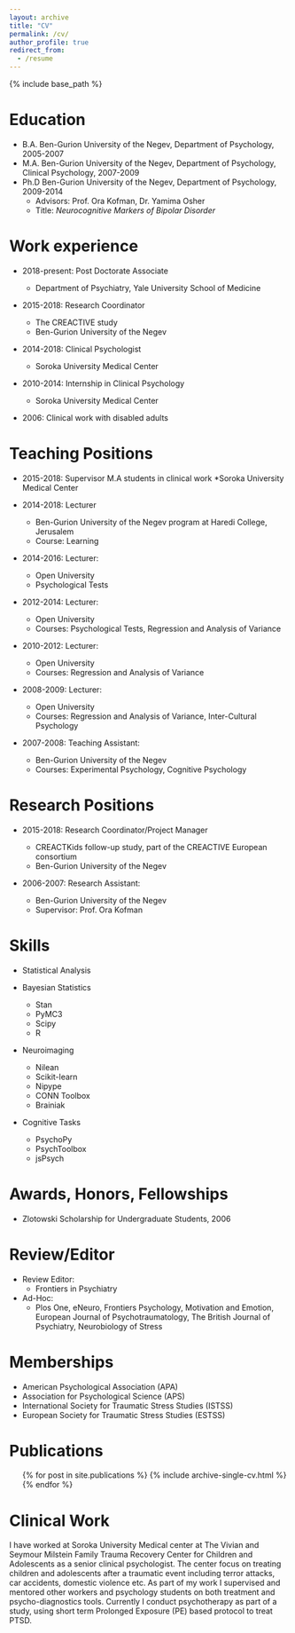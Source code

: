 ```yaml
---
layout: archive
title: "CV"
permalink: /cv/
author_profile: true
redirect_from:
  - /resume
---
```


{% include base_path %}

Education
======
* B.A. Ben-Gurion University of the Negev, Department of Psychology, 2005-2007
* M.A. Ben-Gurion University of the Negev, Department of Psychology, Clinical Psychology, 2007-2009
* Ph.D Ben-Gurion University of the Negev, Department of Psychology, 2009-2014 
  * Advisors: Prof. Ora Kofman, Dr. Yamima Osher
  * Title: *Neurocognitive Markers of Bipolar Disorder* 

Work experience
======
* 2018-present: Post Doctorate Associate 
  * Department of Psychiatry, Yale University School of Medicine
  
* 2015-2018: Research Coordinator 
  * The CREACTIVE study
  * Ben-Gurion University of the Negev

* 2014-2018: Clinical Psychologist
  * Soroka University Medical Center

* 2010-2014: Internship in Clinical Psychology
  * Soroka University Medical Center


* 2006: Clinical work with disabled adults


Teaching Positions
==================
* 2015-2018: Supervisor M.A students in clinical work
  *Soroka University Medical Center

* 2014-2018: Lecturer 
  * Ben-Gurion University of the Negev program at Haredi College, Jerusalem
  * Course: Learning

* 2014-2016: Lecturer: 
  * Open University 
  * Psychological Tests

* 2012-2014: Lecturer: 
  * Open University
  * Courses: Psychological Tests, Regression and Analysis of Variance

* 2010-2012: Lecturer: 
  * Open University
  * Courses: Regression and Analysis of Variance

* 2008-2009: Lecturer: 
  * Open University
  * Courses: Regression and Analysis of Variance, Inter-Cultural Psychology
  
* 2007-2008: Teaching Assistant:
  * Ben-Gurion University of the Negev
  * Courses: Experimental Psychology, Cognitive Psychology
  
Research Positions
==================

* 2015-2018: Research Coordinator/Project Manager
  * CREACTKids follow-up study, part of the CREACTIVE European consortium
  * Ben-Gurion University of the Negev
  
* 2006-2007: Research Assistant:
  * Ben-Gurion University of the Negev
  * Supervisor: Prof. Ora Kofman
  


Skills
======
* Statistical Analysis
 * Bayesian Statistics
   * Stan
   * PyMC3
   * Scipy
   * R
   
* Neuroimaging
  * Nilean
  * Scikit-learn
  * Nipype
  * CONN Toolbox
  * Brainiak
  
* Cognitive Tasks
  * PsychoPy
  * PsychToolbox
  * jsPsych

Awards, Honors, Fellowships
===========================
* Zlotowski Scholarship for Undergraduate Students, 2006

Review/Editor
=============
* Review Editor:
  * Frontiers in Psychiatry
* Ad-Hoc:
  * Plos One, eNeuro, Frontiers Psychology, Motivation and Emotion, European Journal of Psychotraumatology, The British Journal of Psychiatry, Neurobiology of Stress
 
Memberships
===========
* American Psychological Association (APA)
* Association for  Psychological Science (APS)
* International Society for Traumatic Stress Studies (ISTSS)
* European Society for Traumatic Stress Studies (ESTSS)

Publications
======
  <ul>{% for post in site.publications %}
    {% include archive-single-cv.html %}
  {% endfor %}</ul>
  
<!---Talks
======
  <ul>{% for post in site.talks %}
    {% include archive-single-talk-cv.html %}
  {% endfor %}</ul>
  
Teaching
======
  <ul>{% for post in site.teaching %}
    {% include archive-single-cv.html %}
  {% endfor %}</ul>
--> 
Clinical Work
=============
I have worked at Soroka University Medical center at The Vivian and Seymour Milstein Family Trauma Recovery Center for Children and Adolescents as a senior clinical psychologist. The center focus on treating children and adolescents after a traumatic event including terror attacks, car accidents, domestic violence etc. As part of my work I supervised and mentored other workers and psychology students on both treatment and psycho-diagnostics tools. Currently I conduct psychotherapy as part of a study, using short term Prolonged Exposure (PE) based protocol to treat PTSD.




